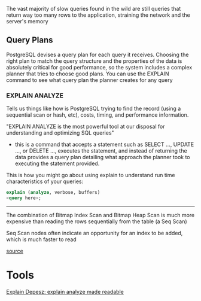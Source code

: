 
The vast majority of slow queries found in the wild are still queries that return way too many rows to the application, straining the network and the server's memory

## Query Plans 
PostgreSQL devises a query plan for each query it receives. Choosing the right plan to match the query structure and the properties of the data is absolutely critical for good performance, so the system includes a complex planner that tries to choose good plans. You can use the EXPLAIN command to see what query plan the planner creates for any query

### EXPLAIN ANALYZE
Tells us things like how is PostgreSQL trying to find the record (using a sequential scan or hash, etc), costs, timing, and performance information.

"EXPLAIN ANALYZE is the most powerful tool at our disposal for understanding and optimizing SQL queries"
- this is a command that accepts a statement such as SELECT ..., UPDATE ..., or DELETE ..., executes the statement, and instead of returning the data provides a query plan detailing what approach the planner took to executing the statement provided.

This is how you might go about using explain to understand run time characteristics of your queries:
```sql
explain (analyze, verbose, buffers)
<query here>;
```

* * *

The combination of Bitmap Index Scan and Bitmap Heap Scan is much more expensive than reading the rows sequentially from the table (a Seq Scan)

Seq Scan nodes often indicate an opportunity for an index to be added, which is much faster to read

[source](https://thoughtbot.com/blog/reading-an-explain-analyze-query-plan)

# Tools
[Explain Depesz: explain analyze made readable](https://explain.depesz.com/)
